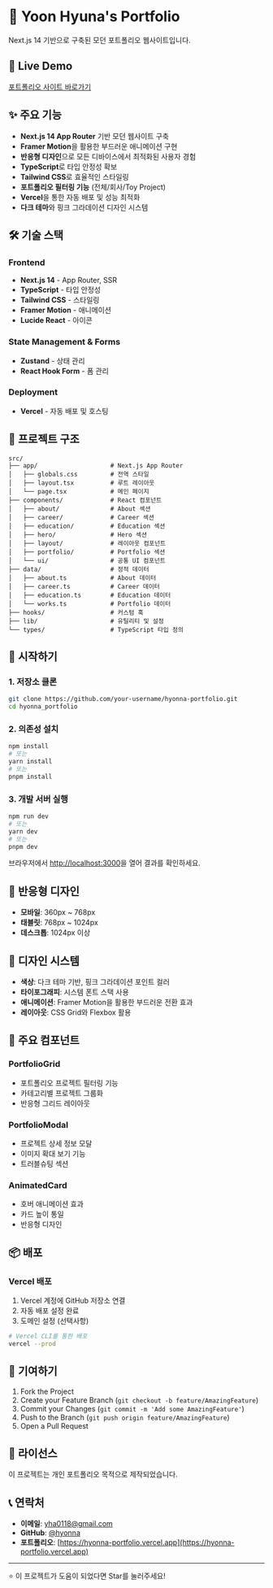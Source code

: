 # 🌟 Yoon Hyuna's Portfolio

Next.js 14 기반으로 구축된 모던 포트폴리오 웹사이트입니다.

## 🚀 Live Demo

[포트폴리오 사이트 바로가기](https://hyonna-portfolio.vercel.app)

## ✨ 주요 기능

- **Next.js 14 App Router** 기반 모던 웹사이트 구축
- **Framer Motion**을 활용한 부드러운 애니메이션 구현
- **반응형 디자인**으로 모든 디바이스에서 최적화된 사용자 경험
- **TypeScript**로 타입 안정성 확보
- **Tailwind CSS**로 효율적인 스타일링
- **포트폴리오 필터링 기능** (전체/회사/Toy Project)
- **Vercel**을 통한 자동 배포 및 성능 최적화
- **다크 테마**와 핑크 그라데이션 디자인 시스템

## 🛠️ 기술 스택

### Frontend

- **Next.js 14** - App Router, SSR
- **TypeScript** - 타입 안정성
- **Tailwind CSS** - 스타일링
- **Framer Motion** - 애니메이션
- **Lucide React** - 아이콘

### State Management & Forms

- **Zustand** - 상태 관리
- **React Hook Form** - 폼 관리

### Deployment

- **Vercel** - 자동 배포 및 호스팅

## 📁 프로젝트 구조

```
src/
├── app/                    # Next.js App Router
│   ├── globals.css         # 전역 스타일
│   ├── layout.tsx          # 루트 레이아웃
│   └── page.tsx            # 메인 페이지
├── components/             # React 컴포넌트
│   ├── about/              # About 섹션
│   ├── career/             # Career 섹션
│   ├── education/          # Education 섹션
│   ├── hero/               # Hero 섹션
│   ├── layout/             # 레이아웃 컴포넌트
│   ├── portfolio/          # Portfolio 섹션
│   └── ui/                 # 공통 UI 컴포넌트
├── data/                   # 정적 데이터
│   ├── about.ts            # About 데이터
│   ├── career.ts           # Career 데이터
│   ├── education.ts        # Education 데이터
│   └── works.ts            # Portfolio 데이터
├── hooks/                  # 커스텀 훅
├── lib/                    # 유틸리티 및 설정
└── types/                  # TypeScript 타입 정의
```

## 🚀 시작하기

### 1. 저장소 클론

```bash
git clone https://github.com/your-username/hyonna-portfolio.git
cd hyonna_portfolio
```

### 2. 의존성 설치

```bash
npm install
# 또는
yarn install
# 또는
pnpm install
```

### 3. 개발 서버 실행

```bash
npm run dev
# 또는
yarn dev
# 또는
pnpm dev
```

브라우저에서 [http://localhost:3000](http://localhost:3000)을 열어 결과를 확인하세요.

## 📱 반응형 디자인

- **모바일**: 360px ~ 768px
- **태블릿**: 768px ~ 1024px
- **데스크톱**: 1024px 이상

## 🎨 디자인 시스템

- **색상**: 다크 테마 기반, 핑크 그라데이션 포인트 컬러
- **타이포그래피**: 시스템 폰트 스택 사용
- **애니메이션**: Framer Motion을 활용한 부드러운 전환 효과
- **레이아웃**: CSS Grid와 Flexbox 활용

## 🔧 주요 컴포넌트

### PortfolioGrid

- 포트폴리오 프로젝트 필터링 기능
- 카테고리별 프로젝트 그룹화
- 반응형 그리드 레이아웃

### PortfolioModal

- 프로젝트 상세 정보 모달
- 이미지 확대 보기 기능
- 트러블슈팅 섹션

### AnimatedCard

- 호버 애니메이션 효과
- 카드 높이 통일
- 반응형 디자인

## 📦 배포

### Vercel 배포

1. Vercel 계정에 GitHub 저장소 연결
2. 자동 배포 설정 완료
3. 도메인 설정 (선택사항)

```bash
# Vercel CLI를 통한 배포
vercel --prod
```

## 🤝 기여하기

1. Fork the Project
2. Create your Feature Branch (`git checkout -b feature/AmazingFeature`)
3. Commit your Changes (`git commit -m 'Add some AmazingFeature'`)
4. Push to the Branch (`git push origin feature/AmazingFeature`)
5. Open a Pull Request

## 📄 라이선스

이 프로젝트는 개인 포트폴리오 목적으로 제작되었습니다.

## 📞 연락처

- **이메일**: yha0118@gmail.com
- **GitHub**: [@hyonna](https://github.com/hyonna)
- **포트폴리오**: [https://hyonna-portfolio.vercel.app](https://hyonna-portfolio.vercel.app)

---

⭐ 이 프로젝트가 도움이 되었다면 Star를 눌러주세요!
